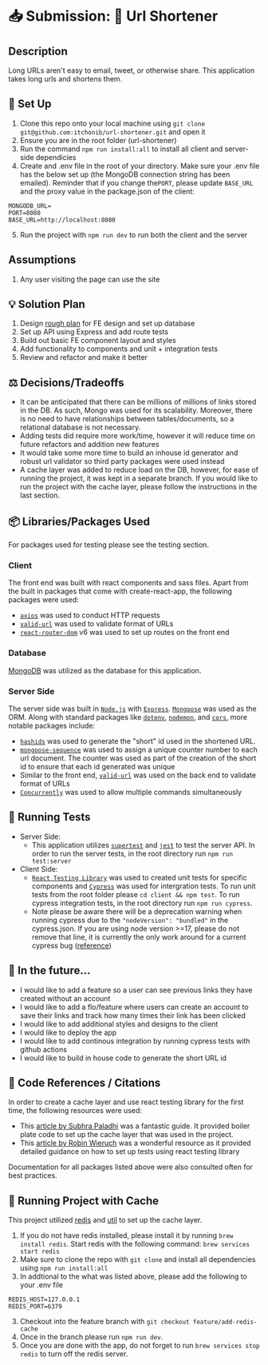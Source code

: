 # 📥  Submission: 🔗 Url Shortener 

## Description
Long URLs aren't easy to email, tweet, or otherwise share. This application takes long urls and shortens them. 

## 🌱 Set Up
1. Clone this repo onto your local machine using `git clone git@github.com:itchonib/url-shortener.git` and open it
2. Ensure you are in the root folder (url-shortener)
3. Run the command `npm run install:all` to install all client and server-side dependicies 
4. Create and .env file in the root of your directory. Make sure your .env file has the below set up (the MongoDB connection string has been emailed). Reminder that if you change the`PORT`, please update `BASE_URL` and the proxy value in the package.json of the client:
```
MONGODB_URL=
PORT=8080
BASE_URL=http://localhost:8080
```
5. Run the project with `npm run dev` to run both the client and the server

## Assumptions 

1. Any user visiting the page can use the site 

## 💡 Solution Plan 

1. Design [rough plan](https://www.figma.com/file/HknyxyN6SrUzUl3bivfCv3/Snip-It?node-id=0%3A1) for FE design and set up database
2. Set up API using Express and add route tests 
3. Build out basic FE component layout and styles
4. Add functionality to components and unit + integration tests
5. Review and refactor and make it better   

## ⚖️ Decisions/Tradeoffs 
- It can be anticipated that there can be millions of millions of links stored in the DB. As such, Mongo was used for its scalability. Moreover, there is no need to have relationships between tables/documents, so a relational database is not necessary. 
- Adding tests did require more work/time, however it will reduce time on future refactors and addition new features 
- It would take some more time to build an inhouse id generator and robust url validator so third party packages were used instead
- A cache layer was added to reduce load on the DB, however, for ease of running the project, it was kept in a separate branch. If you would like to run the project with the cache layer, please follow the instructions in the last section.

## 📦 Libraries/Packages Used 

For packages used for testing please see the testing section.

### Client 
The front end was built with react components and sass files. Apart from the built in packages that come with create-react-app, the following packages were used:
- [`axios`](https://www.npmjs.com/package/axios) was used to conduct HTTP requests
- [`valid-url`](https://www.npmjs.com/package/valid-url) was used to validate format of URLs 
- [`react-router-dom`](https://www.npmjs.com/package/react-router-dom) v6 was used to set up routes on the front end

### Database
[MongoDB](https://www.mongodb.com/) was utilized as the database for this application.

### Server Side 
The server side was built in [`Node.js`](https://nodejs.org/en/) with [`Express`](https://expressjs.com/). [`Mongoose`](https://mongoosejs.com/) was used as the ORM. Along with standard packages like [`dotenv`](https://www.npmjs.com/package/dotenv), [`nodemon`](https://www.npmjs.com/package/nodemon), and [`cors`](https://www.npmjs.com/package/cors), more notable packages include:  
- [`hashids`](https://www.npmjs.com/package/hashids) was used to generate the "short" id used in the shortened URL. 
- [`mongoose-sequence`](https://www.npmjs.com/package/mongoose-sequence) was used to assign a unique counter number to each url document. The counter was used as part of the creation of the short id to ensure that each id generated was unique 
- Similar to the front end, [`valid-url`](https://www.npmjs.com/package/valid-url) was used on the back end to validate format of URLs 
- [`Concurrently`](https://www.npmjs.com/package/concurrently) was used to allow multiple commands simultaneously

## 🧪 Running Tests 
- Server Side: 
  - This application utilizes [`supertest`](https://www.npmjs.com/package/supertest) and [`jest`](https://www.npmjs.com/package/jest) to test the server API. In order to run the server tests, in the root directory run `npm run test:server`
- Client Side: 
  - [`React Testing Library`](https://testing-library.com/docs/react-testing-library/intro/) was used to created unit tests for specific components and [`Cypress`](https://www.cypress.io/) was used for intergration tests. To run unit tests from the root folder please `cd client && npm test`. To run cypress integration tests, in the root directory run `npm run cypress`.
  - Note please be aware there will be a deprecation warning when running cypress due to the `"nodeVersion": "bundled"` in the cypress.json. If you are using node version >=17, please do not remove that line, it is currently the only work around for a current cypress bug ([reference](https://github.com/cypress-io/cypress/issues/19320))

## 🔮 In the future...
- I would like to add a feature so a user can see previous links they have created without an account 
- I would like to add a flo/feature where users can create an account to save their links and track how many times their link has been clicked
- I would like to add additional styles and designs to the client
- I would like to deploy the app 
- I would like to add continous integration by running cypress tests with github actions
- I would like to build in house code to generate the short URL id 

## 📖 Code References / Citations

In order to create a cache layer and use react testing library for the first time, the following resources were used:  

- This [article by Subhra Paladhi](https://subhrapaladhi.medium.com/using-redis-with-nodejs-and-mongodb-28e5a39a2696) was a fantastic guide. It provided boiler plate code to set up the cache layer that was used in the project.  
- This [article by Robin Wieruch](https://www.robinwieruch.de/react-testing-library/) was a wonderful resource as it provided detailed guidance on how to set up tests using react testing library 

Documentation for all packages listed above were also consulted often for best practices. 

## 🏃 Running Project with Cache 

This project utilized [redis](https://redis.io/) and [util](https://www.npmjs.com/package/util) to set up the cache layer.

1. If you do not have redis installed, please install it by running `brew install redis`. Start redis with the following command: `brew services start redis` 
2. Make sure to clone the repo with `git clone` and install all dependencies using `npm run install:all`
3. In addtional to the what was listed above, please add the following to your .env file
```
REDIS_HOST=127.0.0.1
REDIS_PORT=6379
```
3. Checkout into the feature branch with `git checkout feature/add-redis-cache`
4. Once in the branch please run `npm run dev`. 
5. Once you are done with the app, do not forget to run `brew services stop redis` to turn off the redis server.  
